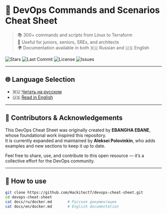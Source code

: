 # 🧰 DevOps Commands and Scenarios Cheat Sheet

> 📚 300+ commands and scripts from Linux to Terraform  
> 🚀 Useful for juniors, seniors, SREs, and architects  
> 🌍 Documentation available in both 🇷🇺 Russian and 🇺🇸 English

![Stars](https://img.shields.io/github/stars/Hackitect7/devops-cheat-sheet) ![Last Commit](https://img.shields.io/github/last-commit/Hackitect7/devops-cheat-sheet) ![License](https://img.shields.io/github/license/Hackitect7/devops-cheat-sheet) ![Issues](https://img.shields.io/github/issues/Hackitect7/devops-cheat-sheet)

---

## 🌐 Language Selection

- 🇷🇺 [Читать на русском](./docs/ru/README.md)
- 🇺🇸 [Read in English](./docs/en/README.md)

---

## 👥 Contributors & Acknowledgements

This DevOps Cheat Sheet was originally created by **EBANGHA EBANE**, whose foundational work inspired this repository.  
It is currently expanded and maintained by **Aleksei Polovinkin**, who adds examples and new sections to keep it up to date.

Feel free to share, use, and contribute to this open resource — it’s a collective effort for the DevOps community.

---

## 🔧 How to use

```bash
git clone https://github.com/Hackitect7/devops-cheat-sheet.git
cd devops-cheat-sheet
cat docs/ru/docker.md       # Русская документация
cat docs/en/docker.md       # English documentation
```
